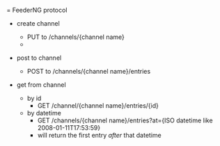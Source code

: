 = FeederNG protocol

* create channel
  * PUT to /channels/{channel name}
  * 

* post to channel
  * POST to /channels/{channel name}/entries
* get from channel
  * by id
    * GET /channel/{channel name}/entries/{id}
  * by datetime
    * GET /channels/{channel name}/entries?at={ISO datetime like 2008-01-11T17:53:59}
    * will return the first entry *after* that datetime
